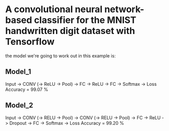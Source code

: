 # A convolutional neural network-based classifier for the MNIST handwritten digit dataset with Tensorflow

the model we're going to work out in this example is:

## Model_1
Input -> CONV (-> ReLU -> Pool) -> FC -> ReLU -> FC -> Softmax -> Loss 
Accuracy = 99.07 %

## Model_2
Input -> CONV (-> RELU -> Pool) -> CONV (-> RELU -> Pool) -> FC -> ReLU -> Dropout -> FC -> Softmax -> Loss
Accuracy = 99.20 %
